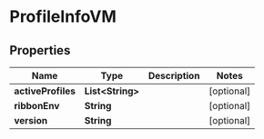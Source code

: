 
# ProfileInfoVM

## Properties
Name | Type | Description | Notes
------------ | ------------- | ------------- | -------------
**activeProfiles** | **List&lt;String&gt;** |  |  [optional]
**ribbonEnv** | **String** |  |  [optional]
**version** | **String** |  |  [optional]




